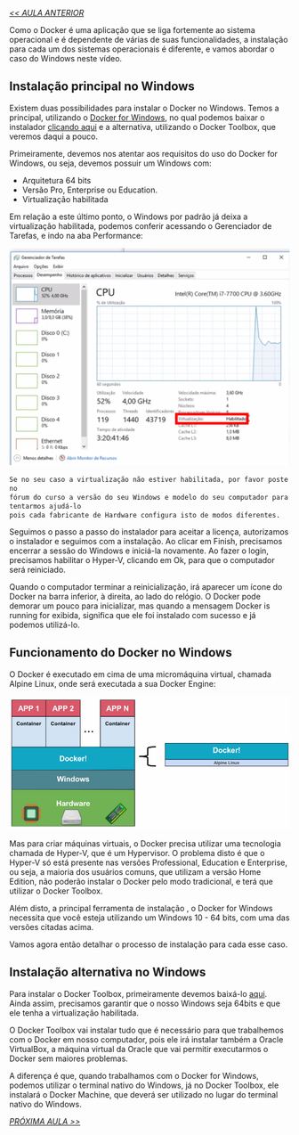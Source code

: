 *[<< AULA ANTERIOR](https://github.com/pvreboucas/docker/blob/aula-1/aulas/4-o-que-e-docker.md)*

Como o Docker é uma aplicação que se liga fortemente ao sistema operacional e é dependente de várias de suas funcionalidades, a instalação para cada um dos sistemas operacionais é diferente, e vamos abordar o caso do Windows neste vídeo.

## Instalação principal no Windows ##

Existem duas possibilidades para instalar o Docker no Windows. Temos a principal, utilizando o [Docker for Windows](https://store.docker.com/editions/community/docker-ce-desktop-windows), no qual podemos baixar o instalador [clicando aqui](https://download.docker.com/win/stable/InstallDocker.msi) e a alternativa, utilizando o Docker Toolbox, que veremos daqui a pouco.

Primeiramente, devemos nos atentar aos requisitos do uso do Docker for Windows, ou seja, devemos possuir um Windows com:

* Arquitetura 64 bits
* Versão Pro, Enterprise ou Education.
* Virtualização habilitada

Em relação a este último ponto, o Windows por padrão já deixa a virtualização habilitada, podemos conferir acessando o Gerenciador de Tarefas, e indo na aba Performance:

![01](https://github.com/pvreboucas/docker/blob/aula-1/aulas/imagens/5-1-virtualizacao-habilitada.png)

```
Se no seu caso a virtualização não estiver habilitada, por favor poste no 
fórum do curso a versão do seu Windows e modelo do seu computador para tentarmos ajudá-lo 
pois cada fabricante de Hardware configura isto de modos diferentes.
```

Seguimos o passo a passo do instalador para aceitar a licença, autorizamos o instalador e seguimos com a instalação. Ao clicar em Finish, precisamos encerrar a sessão do Windows e iniciá-la novamente. Ao fazer o login, precisamos habilitar o Hyper-V, clicando em Ok, para que o computador será reiniciado.

Quando o computador terminar a reinicialização, irá aparecer um ícone do Docker na barra inferior, à direita, ao lado do relógio. O Docker pode demorar um pouco para inicializar, mas quando a mensagem Docker is running for exibida, significa que ele foi instalado com sucesso e já podemos utilizá-lo.

## Funcionamento do Docker no Windows ##

O Docker é executado em cima de uma micromáquina virtual, chamada Alpine Linux, onde será executada a sua Docker Engine:

![02](https://github.com/pvreboucas/docker/blob/aula-1/aulas/imagens/5-2-docker-windows.png)

Mas para criar máquinas virtuais, o Docker precisa utilizar uma tecnologia chamada de Hyper-V, que é um Hypervisor. O problema disto é que o Hyper-V só está presente nas versões Professional, Education e Enterprise, ou seja, a maioria dos usuários comuns, que utilizam a versão Home Edition, não poderão instalar o Docker pelo modo tradicional, e terá que utilizar o Docker Toolbox.

Além disto, a principal ferramenta de instalação , o Docker for Windows necessita que você esteja utilizando um Windows 10 - 64 bits, com uma das versões citadas acima.

Vamos agora então detalhar o processo de instalação para cada esse caso.

## Instalação alternativa no Windows ##

Para instalar o Docker Toolbox, primeiramente devemos baixá-lo [aqui](https://download.docker.com/win/stable/DockerToolbox.exe). Ainda assim, precisamos garantir que o nosso Windows seja 64bits e que ele tenha a virtualização habilitada.

O Docker Toolbox vai instalar tudo que é necessário para que trabalhemos com o Docker em nosso computador, pois ele irá instalar também a Oracle VirtualBox, a máquina virtual da Oracle que vai permitir executarmos o Docker sem maiores problemas.

A diferença é que, quando trabalhamos com o Docker for Windows, podemos utilizar o terminal nativo do Windows, já no Docker Toolbox, ele instalará o Docker Machine, que deverá ser utilizado no lugar do terminal nativo do Windows.

*[PRÓXIMA AULA >>](https://github.com/pvreboucas/docker/blob/aula-1/aulas/6-instalando-docker-no-macos.md)*
